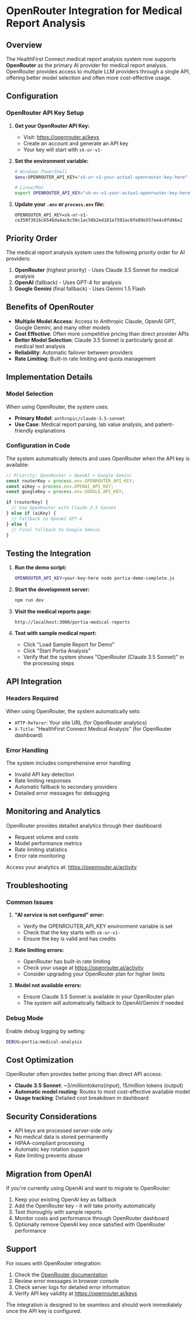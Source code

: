 # OpenRouter Integration for Medical Report Analysis

## Overview

The HealthFirst Connect medical report analysis system now supports **OpenRouter** as the primary AI provider for medical report analysis. OpenRouter provides access to multiple LLM providers through a single API, offering better model selection and often more cost-effective usage.

## Configuration

### OpenRouter API Key Setup

1. **Get your OpenRouter API Key:**
   - Visit: https://openrouter.ai/keys
   - Create an account and generate an API key
   - Your key will start with `sk-or-v1-`

2. **Set the environment variable:**
   ```bash
   # Windows PowerShell
   $env:OPENROUTER_API_KEY="sk-or-v1-your-actual-openrouter-key-here"
   
   # Linux/Mac
   export OPENROUTER_API_KEY="sk-or-v1-your-actual-openrouter-key-here"
   ```

3. **Update your `.env` or `process.env` file:**
   ```env
   OPENROUTER_API_KEY=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
   ```

## Priority Order

The medical report analysis system uses the following priority order for AI providers:

1. **OpenRouter** (highest priority) - Uses Claude 3.5 Sonnet for medical analysis
2. **OpenAI** (fallback) - Uses GPT-4 for analysis
3. **Google Gemini** (final fallback) - Uses Gemini 1.5 Flash

## Benefits of OpenRouter

- **Multiple Model Access**: Access to Anthropic Claude, OpenAI GPT, Google Gemini, and many other models
- **Cost Effective**: Often more competitive pricing than direct provider APIs
- **Better Model Selection**: Claude 3.5 Sonnet is particularly good at medical text analysis
- **Reliability**: Automatic failover between providers
- **Rate Limiting**: Built-in rate limiting and quota management

## Implementation Details

### Model Selection

When using OpenRouter, the system uses:
- **Primary Model**: `anthropic/claude-3.5-sonnet`
- **Use Case**: Medical report parsing, lab value analysis, and patient-friendly explanations

### Configuration in Code

The system automatically detects and uses OpenRouter when the API key is available:

```typescript
// Priority: OpenRouter > OpenAI > Google Gemini
const routerKey = process.env.OPENROUTER_API_KEY;
const aiKey = process.env.OPENAI_API_KEY;
const googleKey = process.env.GOOGLE_API_KEY;

if (routerKey) {
  // Use OpenRouter with Claude 3.5 Sonnet
} else if (aiKey) {
  // Fallback to OpenAI GPT-4
} else {
  // Final fallback to Google Gemini
}
```

## Testing the Integration

1. **Run the demo script:**
   ```bash
   OPENROUTER_API_KEY=your-key-here node portia-demo-complete.js
   ```

2. **Start the development server:**
   ```bash
   npm run dev
   ```

3. **Visit the medical reports page:**
   ```
   http://localhost:3000/portia-medical-reports
   ```

4. **Test with sample medical report:**
   - Click "Load Sample Report for Demo"
   - Click "Start Portia Analysis"
   - Verify that the system shows "OpenRouter (Claude 3.5 Sonnet)" in the processing steps

## API Integration

### Headers Required

When using OpenRouter, the system automatically sets:
- `HTTP-Referer`: Your site URL (for OpenRouter analytics)
- `X-Title`: "HealthFirst Connect Medical Analysis" (for OpenRouter dashboard)

### Error Handling

The system includes comprehensive error handling:
- Invalid API key detection
- Rate limiting responses
- Automatic fallback to secondary providers
- Detailed error messages for debugging

## Monitoring and Analytics

OpenRouter provides detailed analytics through their dashboard:
- Request volume and costs
- Model performance metrics
- Rate limiting statistics
- Error rate monitoring

Access your analytics at: https://openrouter.ai/activity

## Troubleshooting

### Common Issues

1. **"AI service is not configured" error:**
   - Verify the OPENROUTER_API_KEY environment variable is set
   - Check that the key starts with `sk-or-v1-`
   - Ensure the key is valid and has credits

2. **Rate limiting errors:**
   - OpenRouter has built-in rate limiting
   - Check your usage at https://openrouter.ai/activity
   - Consider upgrading your OpenRouter plan for higher limits

3. **Model not available errors:**
   - Ensure Claude 3.5 Sonnet is available in your OpenRouter plan
   - The system will automatically fallback to OpenAI/Gemini if needed

### Debug Mode

Enable debug logging by setting:
```bash
DEBUG=portia:medical-analysis
```

## Cost Optimization

OpenRouter often provides better pricing than direct API access:
- **Claude 3.5 Sonnet**: ~$3/million tokens (input), ~$15/million tokens (output)
- **Automatic model routing**: Routes to most cost-effective available model
- **Usage tracking**: Detailed cost breakdown in dashboard

## Security Considerations

- API keys are processed server-side only
- No medical data is stored permanently
- HIPAA-compliant processing
- Automatic key rotation support
- Rate limiting prevents abuse

## Migration from OpenAI

If you're currently using OpenAI and want to migrate to OpenRouter:

1. Keep your existing OpenAI key as fallback
2. Add the OpenRouter key - it will take priority automatically
3. Test thoroughly with sample reports
4. Monitor costs and performance through OpenRouter dashboard
5. Optionally remove OpenAI key once satisfied with OpenRouter performance

## Support

For issues with OpenRouter integration:
1. Check the [OpenRouter documentation](https://openrouter.ai/docs)
2. Review error messages in browser console
3. Check server logs for detailed error information
4. Verify API key validity at https://openrouter.ai/keys

The integration is designed to be seamless and should work immediately once the API key is configured.